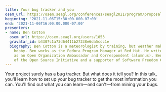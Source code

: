 ```yaml
---
title: Your bug tracker and you
osem_url: https://osem.seagl.org/conferences/seagl2021/program/proposals/849
beginning: '2021-11-06T15:30:00.000-07:00'
end: '2021-11-06T16:00:00.000-07:00'
presenters:
- name: Ben Cotton
  osem_url: https://osem.seagl.org/users/1053
  gravatar_id: b4307c1a73d64411b27238e6da5ccc1e
  biography: Ben Cotton is a meteorologist by training, but weather makes a great
    hobby. Ben works as the Fedora Program Manager at Red Hat. He writes for Opensource.com
    as an Open Organization Ambassador and Correspondent (alumnus). Ben is a member
    of the Open Source Initiative and a supporter of Software Freedom Conservancy.
---
```


Your project surely has a bug tracker. But what does it tell you? In this talk, you'll learn how to set up your bug tracker to get the most information you can. You'll find out what you can learn—and can't—from mining your bugs.
